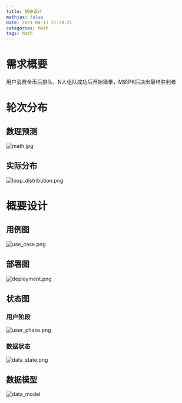 ```yaml
---
title: 猜拳设计
mathjax: false
date: 2021-04-13 21:38:21
categories: Math
tags: Math
---
```


# 需求概要

用户消费金币后排队，N人组队成功后开始猜拳，M轮PK后决出最终胜利者

# 轮次分布

## 数理预测

![math.jpg](https://interview-1253868755.cos.ap-guangzhou.myqcloud.com/project_mora/math/math.jpg)

<!-- more -->

## 实际分布

![loop_distribution.png](https://interview-1253868755.cos.ap-guangzhou.myqcloud.com/project_mora/loop_distribution/loop_distribution.png)

# 概要设计

## 用例图

![use_case.png](https://interview-1253868755.cos.ap-guangzhou.myqcloud.com/project_mora/use_case/use_case.png)

## 部署图

![deployment.png](https://interview-1253868755.cos.ap-guangzhou.myqcloud.com/project_mora/deployment/deployment.png)

## 状态图

### 用户阶段

![user_phase.png](https://interview-1253868755.cos.ap-guangzhou.myqcloud.com/project_mora/state/user_phase.png)

### 数据状态

![data_state.png](https://interview-1253868755.cos.ap-guangzhou.myqcloud.com/project_mora/state/data_state.png)

## 数据模型

![data_model](https://interview-1253868755.cos.ap-guangzhou.myqcloud.com/project_mora/data_model/data_model.png)

